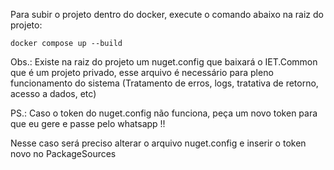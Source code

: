 Para subir o projeto dentro do docker, execute o comando abaixo na raiz do projeto:

    docker compose up --build

Obs.: Existe na raiz do projeto um nuget.config que baixará o IET.Common que é um projeto privado, esse arquivo é necessário para pleno funcionamento do sistema (Tratamento de erros, logs, tratativa de retorno, acesso a dados, etc)

PS.: Caso o token do nuget.config não funciona, peça um novo token para que eu gere e passe pelo whatsapp !!


Nesse caso será preciso alterar o arquivo nuget.config e inserir o token novo no PackageSources
